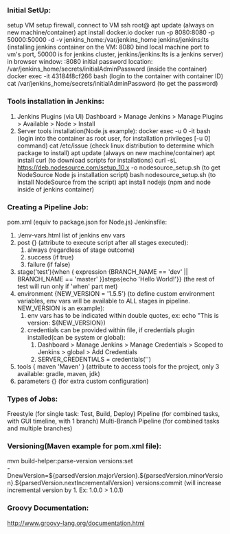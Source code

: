 ### Initial SetUp:

setup VM
setup firewall, connect to VM
ssh root@<VM ip>
apt update (always on new machine/container)
apt install docker.io
docker run -p 8080:8080 -p 50000:50000 -d -v jenkins_home:/var/jenkins_home jenkins/jenkins:lts (installing jenkins container on the VM: 8080 bind local machine port to vm's port, 50000 is for jenkins cluster, jenkins/jenkins:lts is a jenkins server)
in browser window: <VM ip>:8080
initial password location: /var/jenkins_home/secrets/initialAdminPassword (inside the container)
docker exec -it 43184f8cf266 bash (login to the container with container ID)
cat /var/jenkins_home/secrets/initialAdminPassword (to get the password)

### Tools installation in Jenkins:

1. Jenkins Plugins (via UI)
   Dashboard > Manage Jenkins > Manage Plugins > Available > Node > Install
2. Server tools installation(Node.js example):
   docker exec -u 0 -it <container ID> bash (login into the container as root user, for installation privileges [-u 0] command)
   cat /etc/issue (check linux distribution to determine which package to install)
   apt update (always on new machine/container)
   apt install curl (to download scripts for installations)
   curl -sL https://deb.nodesource.com/setup_10.x -o nodesource_setup.sh (to get NodeSource Node js installation script)
   bash nodesource_setup.sh (to install NodeSource from the script)
   apt install nodejs (npm and node inside of jenkins container)

### Creating a Pipeline Job:

pom.xml (equiv to package.json for Node.js)
Jenkinsfile:

1.  <VM ip>:<port>/env-vars.html list of jenkins env vars
2.  post {} (attribute to execute script after all stages executed):
    1. always (regardless of stage outcome)
    2. success (if true)
    3. failure (if false)
3.  stage('test'){when { expression {BRANCH_NAME == 'dev' || BRANCH_NAME == 'master' }}steps{echo 'Hello World!'}} (the rest of test will run only if 'when' part met)
4.  environment {NEW_VERSION = '1.5.5'} (to define custom environment variables, env vars will be available to ALL stages in pipeline. NEW_VERSION is an example):
    1.  env vars has to be indicated within double quotes, ex: echo "This is version: ${NEW_VERSION})
    2.  credentials can be provided within file, if credentials plugin installed(can be system or global):
        1.  Dashboard > Manage Jenkins > Manage Credentials > Scoped to Jenkins > global > Add Credentials
        1.  SERVER_CREDENTIALS = credentials('<credentials-id>')
5.  tools { maven 'Maven' } (attribute to access tools for the project, only 3 available: gradle, maven, jdk)
6.  parameters {} (for extra custom configuration)

### Types of Jobs:

Freestyle (for single task: Test, Build, Deploy)
Pipeline (for combined tasks, with GUI timeline, with 1 branch)
Multi-Branch Pipeline (for combined tasks and multiple branches)

### Versioning(Maven example for pom.xml file):

mvn build-helper:parse-version versions:set \
 -DnewVersion=\${parsedVersion.majorVersion}.\${parsedVersion.minorVersion}.\${parsedVersion.nextIncrementalVersion} versions:commit (will increase incremental version by 1. Ex: 1.0.0 > 1.0.1)

### Groovy Documentation:

http://www.groovy-lang.org/documentation.html
